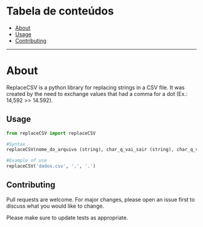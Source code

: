 Tabela de conteúdos
=================
<!--ts-->
   * [About](#About)
   * [Usage](#Usage)
   * [Contributing](#Contributing)

<!--te-->

********************************************************************************

# About

ReplaceCSV is a python library for replacing strings in a CSV file. It was created by the need to exchange values that had a comma for a dot (Ex.: 14,592 >> 14.592).

## Usage

```python
from replaceCSV import replaceCSV

#Syntax
replaceCSV(nome_do_arquivo (string), char_q_vai_sair (string), char_q_vai_entrar (string))

#Example of use
replaceCSV('dados.csv', ',', '.')


```

## Contributing
Pull requests are welcome. For major changes, please open an issue first to discuss what you would like to change.

Please make sure to update tests as appropriate.
